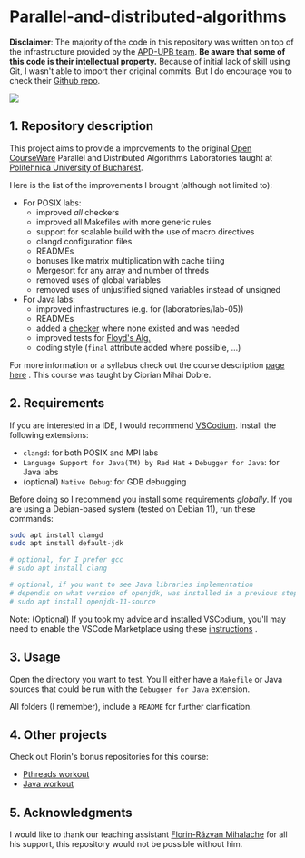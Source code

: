 # Parallel-and-distributed-algorithms

**Disclaimer**: The majority of the code in this repository was written on top
of the infrastructure provided by the
[APD-UPB team](https://github.com/APD-UPB). **Be aware that some of this**
**code is their intellectual property.** Because of initial lack of skill using
Git, I wasn't able to import their original commits. But I do encourage you to
check their [Github repo](https://github.com/APD-UPB/APD).

<img align="center" src="https://upload.wikimedia.org/wikipedia/commons/thumb/f/f1/Fork_join.svg/1920px-Fork_join.svg.png">

## 1. Repository description

This project aims to provide a improvements to the original
[Open CourseWare](https://ocw.cs.pub.ro/courses/apd) Parallel and Distributed
Algorithms Laboratories taught at
[Politehnica University of Bucharest](https://upb.ro).

Here is the list of the improvements I brought (although not limited to):

- For POSIX labs:
    - improved *all* checkers
    - improved all Makefiles with more generic rules
    - support for scalable build with the use of macro directives
    - clangd configuration files
    - READMEs
    - bonuses like matrix multiplication with cache tiling
    - Mergesort for any array and number of threds
    - removed uses of global variables
    - removed uses of unjustified signed variables instead of unsigned
- For Java labs:
    - improved infrastructures (e.g. for (laboratories/lab-05))
    - READMEs
    - added a [checker](laboratories/lab-07/check.sh) where none existed and was
    needed
    - improved tests for [Floyd's Alg.](laboratories/lab-04/shortestPathsFloyd_Warshall)
    - coding style (`final` attribute added where possible, ...)

For more information or a syllabus check out the course description
[page here](https://cs.pub.ro/index.php/education/courses/60-under/an3underg/122-parallel-and-distributed-algorithms)
. This course was taught by Ciprian Mihai Dobre.

## 2. Requirements

If you are interested in a IDE, I would recommend
[VSCodium](https://vscodium.com/). Install the following extensions:

- `clangd`: for both POSIX and MPI labs
- `Language Support for Java(TM) by Red Hat` + `Debugger for Java`: for Java
    labs
- (optional) `Native Debug`: for GDB debugging

Before doing so I recommend you install some requirements *globally*. If you are
using a Debian-based system (tested on Debian 11), run these commands:

```bash
sudo apt install clangd
sudo apt install default-jdk

# optional, for I prefer gcc
# sudo apt install clang

# optional, if you want to see Java libraries implementation
# dependis on what version of openjdk, was installed in a previous step
# sudo apt install openjdk-11-source
```

Note: (Optional) If you took my advice and installed VSCodium, you'll may need to enable
the VSCode Marketplace using these
[instructions](https://github.com/VSCodium/vscodium/blob/master/DOCS.md#extensions-marketplace)
.

## 3. Usage

Open the directory you want to test. You'll either have a `Makefile` or Java
sources that could be run with the `Debugger for Java` extension.

All folders (I remember), include a `README` for further clarification.

## 4. Other projects

Check out Florin's bonus repositories for this course:

- [Pthreads workout](https://github.com/florinrm/apd-pregatire-pthreads)
- [Java workout](https://github.com/florinrm/apd-pregatire-java)

## 5. Acknowledgments

I would like to thank our teaching assistant
[Florin-Răzvan Mihalache](https://github.com/florinrm)
for all his support, this repository would not be possible without him.
